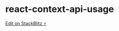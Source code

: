 # react-context-api-usage

[Edit on StackBlitz ⚡️](https://stackblitz.com/edit/react-context-api-usage)